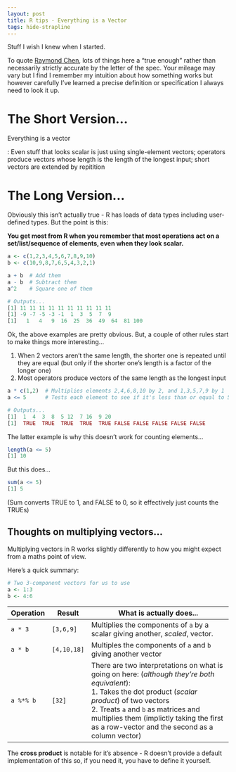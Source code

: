 ```yaml
---
layout: post
title: R tips - Everything is a Vector
tags: hide-strapline
---
```


Stuff I wish I knew when I started.

To quote [Raymond Chen](https://devblogs.microsoft.com/oldnewthing/), lots of things here a “true enough” rather than necessarily strictly accurate by the letter of the spec. Your mileage may vary but I find I remember my intuition about how something works but however carefully I’ve learned a precise definition or specification I always need to look it up.

# The Short Version...

Everything is a vector

: Even stuff that looks scalar is just using single-element vectors; operators produce vectors whose length is the length of the longest input; short vectors are extended by repitition

# The Long Version...

Obviously this isn’t actually true - R has loads of data types including user-defined types. But the point is this:

**You get most from R when you remember that most operations act on a set/list/sequence of elements, even when they look scalar.**

```R
a <- c(1,2,3,4,5,6,7,8,9,10)
b <- c(10,9,8,7,6,5,4,3,2,1)

a + b  # Add them
a - b  # Subtract them
a^2    # Square one of them

# Outputs...
[1] 11 11 11 11 11 11 11 11 11 11
[1] -9 -7 -5 -3 -1  1  3  5  7  9
[1]   1   4   9  16  25  36  49  64  81 100
```

Ok, the above examples are pretty obvious. But, a couple of other rules start to make things more interesting...

1. When 2 vectors aren’t the same length, the shorter one is repeated until they are equal (but only if the shorter one’s length is a factor of the longer one)
2. Most operators produce vectors of the same length as the longest input

```R
a * c(1,2)  # Multiplies elements 2,4,6,8,10 by 2, and 1,3,5,7,9 by 1
a <= 5      # Tests each element to see if it's less than or equal to 5

# Outputs...
[1]  1  4  3  8  5 12  7 16  9 20
[1]  TRUE  TRUE  TRUE  TRUE  TRUE FALSE FALSE FALSE FALSE FALSE
```

The latter example is why this doesn’t work for counting elements...

```R
length(a <= 5)
[1] 10
```

But this does...

```R
sum(a <= 5)
[1] 5
```

(Sum converts TRUE to 1, and FALSE to 0, so it effectively just counts the TRUEs)

## Thoughts on multiplying vectors...

Multiplying vectors in R works slightly differently to how you might expect from a maths point of view.

Here’s a quick summary:

```R
# Two 3-component vectors for us to use
a <- 1:3
b <- 4:6
```

| Operation | Result      | What is actually does...                                     |
| --------- | ----------- | ------------------------------------------------------------ |
| `a * 3`   | `[3,6,9]`   | Multiplies the components of `a` by a scalar giving another, *scaled*, vector. |
| `a * b`   | `[4,10,18]` | Multiples the components of `a` and `b` giving another vector |
| `a %*% b` | `[32]`      | There are two interpretations on what is going on here: (*although they’re both equivalent*):<br />1. Takes the dot product (*scalar product*) of two vectors<br />2. Treats `a` and `b` as matrices and multiplies them (implictly taking the first as a row-vector and the second as a column vector) |

The **cross product** is notable for it’s absence - R doesn’t provide a default implementation of this so, if you need it, you have to define it yourself.